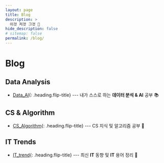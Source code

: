 ```yaml
---
layout: page
title: Blog
description: >
  이것 저것 그것 📝
hide_description: false
# sitemap: false
permalink: /blog/
---
```


# Blog

## Data Analysis

- [Data_AI]{: .heading.flip-title} --- 내가 스스로 하는 **데이터 분석 & AI** 공부 📚


## CS & Algorithm

- [CS_Algorithm]{: .heading.flip-title} --- CS 지식 및 알고리즘 공부 🧩

## IT Trends

- [IT_trend]{: .heading.flip-title} --- 최신 **IT** 동향 및 **IT** 용어 정리 📰

<!-- ## Back End

- [BackEnd]{: .heading.flip-title} --- 백엔드 공부 👩🏻‍💻 -->

<!-- ## Tips

- [Tips]{: .heading.flip-title} --- 알아놓으면 좋은 Tips 💡 -->



[Data_AI]: /blog/Data_AI
[IT_trend]: /blog/IT_trend
[CS_Algorithm]: /blog/CS
[BackEnd]: /blog/BackEnd
[2022_likelion]: /Data_AI/2022_likelion/
<!-- [Tips]: /blog/Tips -->